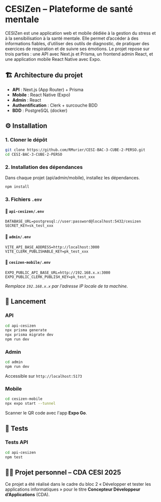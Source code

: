 # CESIZen – Plateforme de santé mentale

CESIZen est une application web et mobile dédiée à la gestion du stress et à la sensibilisation à la santé mentale. Elle permet d’accéder à des informations fiables, d’utiliser des outils de diagnostic, de pratiquer des exercices de respiration et de suivre ses émotions. Le projet repose sur trois parties : une API avec Next.js et Prisma, un frontend admin React, et une application mobile React Native avec Expo.

## 🏗️ Architecture du projet

- **API** : Next.js (App Router) + Prisma
- **Mobile** : React Native (Expo)
- **Admin** : React
- **Authentification** : Clerk + surcouche BDD
- **BDD** : PostgreSQL (docker)

## ⚙️ Installation

### 1. Cloner le dépôt

```bash
git clone https://github.com/RMurier/CESI-BAC-3-CUBE-2-PERSO.git
cd CESI-BAC-3-CUBE-2-PERSO
```

### 2. Installation des dépendances

Dans chaque projet (api/admin/mobile), installez les dépendances.

```bash
npm install
```

### 3. Fichiers `.env`

#### 📁 `api-cesizen/.env`

```env
DATABASE_URL=postgresql://user:password@localhost:5432/cesizen
SECRET_KEY=sk_test_xxx
```

#### 📁 `admin/.env`

```env
VITE_API_BASE_ADDRESS=http://localhost:3000
VITE_CLERK_PUBLISHABLE_KEY=pk_test_xxx
```

#### 📁 `cesizen-mobile/.env`

```env
EXPO_PUBLIC_API_BASE_URL=http://192.168.x.x:3000
EXPO_PUBLIC_CLERK_PUBLISH_KEY=pk_test_xxx
```

_Remplace `192.168.x.x` par l’adresse IP locale de ta machine._

## 🚀 Lancement

### API

```bash
cd api-cesizen
npx prisma generate
npx prisma migrate dev
npm run dev
```

### Admin

```bash
cd admin
npm run dev
```

Accessible sur `http://localhost:5173`

### Mobile

```bash
cd cesizen-mobile
npx expo start --tunnel
```

Scanner le QR code avec l'app **Expo Go**.

## 🧪 Tests

### Tests API

```bash
cd api-cesizen
npm test
```

## 🧑‍🎓 Projet personnel – CDA CESI 2025

Ce projet a été réalisé dans le cadre du bloc 2 « Développer et tester les applications informatiques » pour le titre **Concepteur Développeur d’Applications** (CDA).
